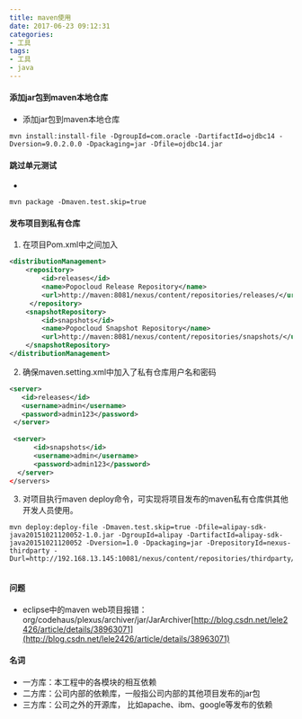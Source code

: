 ```yaml
---
title: maven使用
date: 2017-06-23 09:12:31
categories: 
- 工具
tags:
- 工具
- java
---
```



#### 添加jar包到maven本地仓库

- 添加jar包到maven本地仓库
```
mvn install:install-file -DgroupId=com.oracle -DartifactId=ojdbc14 -Dversion=9.0.2.0.0 -Dpackaging=jar -Dfile=ojdbc14.jar
```

#### 跳过单元测试

- 
```
mvn package -Dmaven.test.skip=true
```


#### 发布项目到私有仓库

1. 在项目Pom.xml中<project></project>之间加入
```xml
<distributionManagement>
    <repository>
        <id>releases</id>
        <name>Popocloud Release Repository</name>
        <url>http://maven:8081/nexus/content/repositories/releases/</url>
     </repository>
    <snapshotRepository>
        <id>snapshots</id>
        <name>Popocloud Snapshot Repository</name>
        <url>http://maven:8081/nexus/content/repositories/snapshots/</url>
    </snapshotRepository>
</distributionManagement>
```

2. 确保maven.setting.xml中加入了私有仓库用户名和密码
```xml
<server>  
   <id>releases</id>  
   <username>admin</username>  
   <password>admin123</password>  
 </server>  
 
 <server>
      <id>snapshots</id>
      <username>admin</username>
      <password>admin123</password>
  </server>
</servers>
```

3. 对项目执行maven deploy命令，可实现将项目发布的maven私有仓库供其他开发人员使用。
```
mvn deploy:deploy-file -Dmaven.test.skip=true -Dfile=alipay-sdk-java20151021120052-1.0.jar -DgroupId=alipay -DartifactId=alipay-sdk-java20151021120052 -Dversion=1.0 -Dpackaging=jar -DrepositoryId=nexus-thirdparty -Durl=http://192.168.13.145:10081/nexus/content/repositories/thirdparty/


```

#### 问题

- eclipse中的maven web项目报错：org/codehaus/plexus/archiver/jar/JarArchiver[http://blog.csdn.net/lele2426/article/details/38963071](http://blog.csdn.net/lele2426/article/details/38963071)

#### 名词

- 一方库：本工程中的各模块的相互依赖
- 二方库：公司内部的依赖库，一般指公司内部的其他项目发布的jar包
- 三方库：公司之外的开源库， 比如apache、ibm、google等发布的依赖